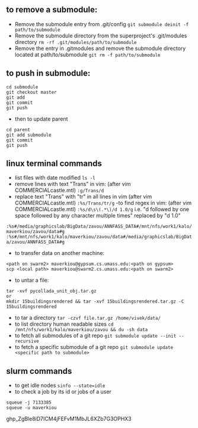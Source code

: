 to remove a submodule:
---
- Remove the submodule entry from .git/config
```git submodule deinit -f path/to/submodule```
- Remove the submodule directory from the superproject's .git/modules directory
```rm -rf .git/modules/path/to/submodule```
- Remove the entry in .gitmodules and remove the submodule directory located at path/to/submodule
```git rm -f path/to/submodule```

to push in submodule:
---
```
cd submodule
git checkout master
git add
git commit 
git push
```
- then to update parent
```
cd parent
git add submodule
git commit
git push
```


linux terminal commands
---
- list files with date modified
```ls -l```
- remove lines with text "Trans" in vim: (after vim COMMERCIALcastle.mtl)
```:g/Trans/d```
- replace text "Trans" with "tr" in all lines in vim (after vim COMMERCIALcastle.mtl)
```:%s/Trans/tr/g```
-to find regex in vim: (after vim COMMERCIALcastle.mtl)
```:%s/d\s\(.*\)/d 1.0/g```
i.e. "d followed by one space followed by any character multiple times" replaced by "d 1.0"

```:%s#/media/graphicslab/BigData/zavou/ANNFASS_DATA#/mnt/nfs/work1/kalo/maverkiou/zavou/data#g```
```:%s#/mnt/nfs/work1/kalo/maverkiou/zavou/data#/media/graphicslab/BigData/zavou/ANNFASS_DATA#g```

- to transfer data on another machine:
```
<path on swarm2> maverkiou@gypsum.cs.umass.edu:<path on gypsum>
scp <local path> maverkiou@swarm2.cs.umass.edu:<path on swarm2>
```
- to untar a file:
```
tar -xvf pycollada_unit_obj.tar.gz
or
mkdir 15buildingsrendered && tar -xvf 15buildingsrendered.tar.gz -C 15buildingsrendered
```
- to tar a directory
```tar -czvf file.tar.gz /home/vivek/data/```
- to list directory human readable sizes
```cd /mnt/nfs/work1/kalo/maverkiou/zavou && du -sh data```
- to fetch all submodules of a git repo
```git submodule update --init --recursive```
- to fetch a specific submodule of a git repo
```git submodule update <specific path to submodule>```

slurm commands
---
- to get idle nodes
```sinfo --state=idle```
- to check a job by its id or jobs of a user
```
squeue -j 7133385
squeue -u maverkiou
```
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
